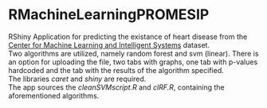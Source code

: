 # RMachineLearningPROMESIP


</p>RShiny Application for predicting the existance of heart disease from the <a href="http://archive.ics.uci.edu/ml/datasets/Statlog+(Heart)Center"> Center for Machine Learning and Intelligent Systems</a> dataset.</br>
Two algorithms are utilized, namely random forest and svm (linear). There is an option for uploading the file, two tabs with graphs, one tab with p-values hardcoded and the tab with the results of the algorithm specified.</br>
The libraries <em>caret</em> and <em>shiny</em> are required.</br>
The app sources the <em>cleanSVMscript.R</em> and <em>clRF.R</em>, containing the aforementioned algorithms.
